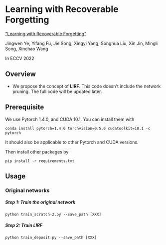 # Learning with Recoverable Forgetting


["Learning with Recoverable Forgetting"](https://arxiv.org/abs/2207.08224)

Jingwen Ye, Yifang Fu, Jie Song, Xingyi Yang, Songhua Liu, Xin Jin, Mingli Song, Xinchao Wang

In ECCV 2022 


## Overview 

* We propose the concept of **LIRF**. This code doesn't include the network pruning. The full code will be updated later.


## Prerequisite
We use Pytorch 1.4.0, and CUDA 10.1. You can install them with  
~~~
conda install pytorch=1.4.0 torchvision=0.5.0 cudatoolkit=10.1 -c pytorch
~~~   
It should also be applicable to other Pytorch and CUDA versions.  


Then install other packages by
~~~
pip install -r requirements.txt
~~~

## Usage 


### Original networks 

##### Step 1: Train the original network   

~~~
python train_scratch-2.py --save_path [XXX]
~~~



##### Step 2: Train LIRF
~~~
python train_deposit.py --save_path [XXX]
~~~




